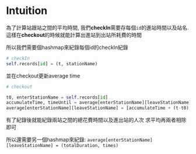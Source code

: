 # Intuition

為了計算站跟站之間的平均時間, 我們**checkIn**需要存每個`id`的進站時間以及站名.
這樣在**checkout**的時候就能計算出進站到出站所耗費的時間

所以我們需要個hashmap來紀錄每個id的checkIn紀錄
```py
# checkIn
self.records[id] = (t, stationName)
```

並在checkout更新average time
```py
# checkout

t0, enterStationName = self.records[id]
accumulateTime, timeUntil = average[enterStationName][leaveStationName]
average[enterStationName][leaveStationName] = [accumulateTime + (t-t0), timeUntil + 1]
```

有了紀錄後就能紀錄兩站之間的總花費時間以及進出站的人次
求平均再兩者相除即可

所以還需要另一個hashmap來紀錄:
`average[enterStationName][leaveStationName] = (totalDuration, times)`